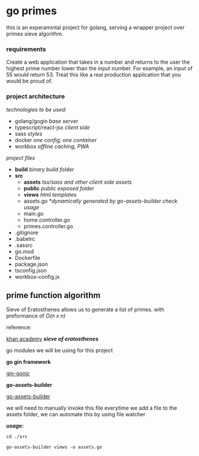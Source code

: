 # go primes
this is an experamintal project for golang, serving a wrapper project over primes sieve algorithm.

### requirements

Create a web application that takes in a number and returns to the user the highest prime number lower than the input number. For example, an input of 55 would return 53. Treat this like a real production application that you would be proud of.

### project architecture

*technologies to be used:*

- golang/gogin *base server*
- typescript/react-jsx *client side*
- sass *styles*
- docker *one config, one container*
- workbox *offline caching, PWA*

*project files*

- **build** *binary build folder*
- **src**
    - **assets** *tsx/sass and other client side assets*
    - **public** *public exposed folder*
    - **views** *html templates*
    - assets.go **dynamically generated by go-assets-builder check usage*
    - main.go
    - home.controller.go
    - primes.controller.go
- .gitignore
- .babelrc
- .sassrc
- go.mod
- Dockerfile
- package.json
- tsconfig.json
- workbox-config.js

## prime function algorithm

Sieve of Eratosthenes allows us to generate a list of primes. with preformance of
*O(n x n)*

reference:

[khan academy](https://duckduckgo.com "***sieve of eratosthenes***") ***sieve of eratosthenes***


go modules we will be using for this project

**go gin framework**

[gin-gonic](https://github.com/gin-gonic/gin)

**go-assets-builder**

[go-assets-builder](https://github.com/jessevdk/go-assets-builder)

we will need to manually invoke this file everytime we add a file to the assets folder, we can automate this by using file watcher

***usage:*** 

`cd ./src`

`go-assets-builder views -o assets.go`

